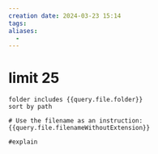 ```yaml
---
creation date: 2024-03-23 15:14
tags:
aliases:
  -
---
```


# limit 25

```tasks
folder includes {{query.file.folder}}
sort by path

# Use the filename as an instruction:
{{query.file.filenameWithoutExtension}}

#explain
```
